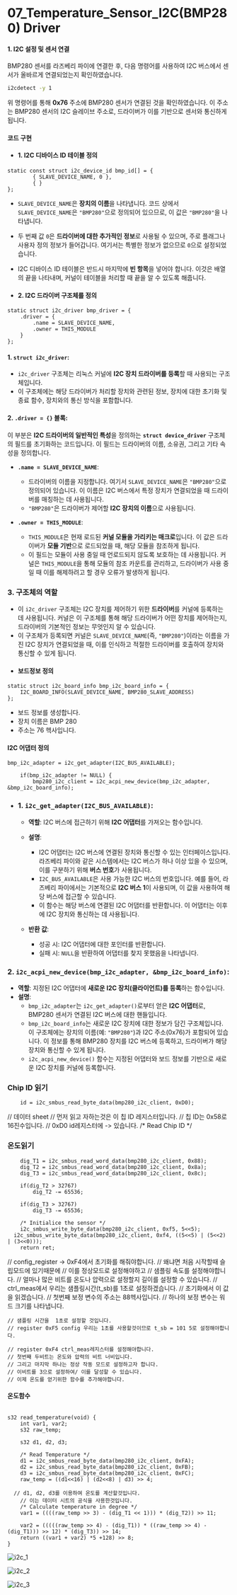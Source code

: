 # 07_Temperature_Sensor_I2C(BMP280) Driver

#### 1. I2C 설정 및 센서 연결
BMP280 센서를 라즈베리 파이에 연결한 후, 다음 명령어를 사용하여 I2C 버스에서 센서가 올바르게 연결되었는지 확인하였습니다.

```bash
i2cdetect -y 1
```
위 명령어를 통해 **0x76** 주소에 BMP280 센서가 연결된 것을 확인하였습니다. 이 주소는 BMP280 센서의 I2C 슬레이브 주소로, 드라이버가 이를 기반으로 센서와 통신하게 됩니다.

#### 코드 구현
- #### 1. I2C 디바이스 ID 테이블 정의


```
static const struct i2c_device_id bmp_id[] = {
		{ SLAVE_DEVICE_NAME, 0 }, 
		{ }
};
```

   - `SLAVE_DEVICE_NAME`은 **장치의 이름**을 나타냅니다. 코드 상에서 `SLAVE_DEVICE_NAME`은 `"BMP280"`으로 정의되어 있으므로, 이 값은 `"BMP280"`을 나타냅니다.
   - 두 번째 값 `0`은 **드라이버에 대한 추가적인 정보**로 사용될 수 있으며, 주로 플래그나 사용자 정의 정보가 들어갑니다. 여기서는 특별한 정보가 없으므로 `0`으로 설정되었습니다.
   - I2C 디바이스 ID 테이블은 반드시 마지막에 **빈 항목**을 넣어야 합니다. 이것은 배열의 끝을 나타내며, 커널이 테이블을 처리할 때 끝을 알 수 있도록 해줍니다.


- #### 2. I2C 드라이버 구조체를 정의
```
static struct i2c_driver bmp_driver = {
	.driver = {
		.name = SLAVE_DEVICE_NAME,
		.owner = THIS_MODULE
	}
};
```
#### 1. **`struct i2c_driver`**:
   - `i2c_driver` 구조체는 리눅스 커널에 **I2C 장치 드라이버를 등록**할 때 사용되는 구조체입니다. 
   - 이 구조체에는 해당 드라이버가 처리할 장치와 관련된 정보, 장치에 대한 초기화 및 종료 함수, 장치와의 통신 방식을 포함합니다.

#### 2. **`.driver = {}` 블록**:
   이 부분은 **I2C 드라이버의 일반적인 특성**을 정의하는 **`struct device_driver`** 구조체의 필드를 초기화하는 코드입니다. 이 필드는 드라이버의 이름, 소유권, 그리고 기타 속성을 정의합니다.

   - **`.name = SLAVE_DEVICE_NAME`**:
     - 드라이버의 이름을 지정합니다. 여기서 `SLAVE_DEVICE_NAME`은 `"BMP280"`으로 정의되어 있습니다. 이 이름은 I2C 버스에서 특정 장치가 연결되었을 때 드라이버를 매칭하는 데 사용됩니다.
     - `"BMP280"`은 드라이버가 제어할 **I2C 장치의 이름**으로 사용됩니다.

   - **`.owner = THIS_MODULE`**:
     - `THIS_MODULE`은 현재 로드된 **커널 모듈을 가리키는 매크로**입니다. 이 값은 드라이버가 **모듈 기반**으로 로드되었을 때, 해당 모듈을 참조하게 됩니다.
     - 이 필드는 모듈이 사용 중일 때 언로드되지 않도록 보호하는 데 사용됩니다. 커널은 `THIS_MODULE`을 통해 모듈의 참조 카운트를 관리하고, 드라이버가 사용 중일 때 이를 해제하려고 할 경우 오류가 발생하게 됩니다.

### 3. **구조체의 역할**
- 이 `i2c_driver` 구조체는 I2C 장치를 제어하기 위한 **드라이버**를 커널에 등록하는 데 사용됩니다. 커널은 이 구조체를 통해 해당 드라이버가 어떤 장치를 제어하는지, 드라이버의 기본적인 정보는 무엇인지 알 수 있습니다.
- 이 구조체가 등록되면 커널은 `SLAVE_DEVICE_NAME`(즉, `"BMP280"`)이라는 이름을 가진 I2C 장치가 연결되었을 때, 이를 인식하고 적절한 드라이버를 호출하여 장치와 통신할 수 있게 됩니다.

#### 
- #### 보드정보 정의
```
static struct i2c_board_info bmp_i2c_board_info = {
	I2C_BOARD_INFO(SLAVE_DEVICE_NAME, BMP280_SLAVE_ADDRESS)
};

```
- 보드 정보를 생성합니다.
-  장치 이름은 BMP 280
- 주소는 76 헥사입니다.

#### I2C 어댑터 정의
```
bmp_i2c_adapter = i2c_get_adapter(I2C_BUS_AVAILABLE);
 
	if(bmp_i2c_adapter != NULL) {
		bmp280_i2c_client = i2c_acpi_new_device(bmp_i2c_adapter, &bmp_i2c_board_info);
```
- ### 1. **`i2c_get_adapter(I2C_BUS_AVAILABLE)`**:
   - **역할**: I2C 버스에 접근하기 위해 **I2C 어댑터**를 가져오는 함수입니다.
   - **설명**:
     - I2C 어댑터는 I2C 버스에 연결된 장치와 통신할 수 있는 인터페이스입니다. 라즈베리 파이와 같은 시스템에서는 I2C 버스가 하나 이상 있을 수 있으며, 이를 구분하기 위해 **버스 번호**가 사용됩니다.
     - `I2C_BUS_AVAILABLE`은 사용 가능한 I2C 버스의 번호입니다. 예를 들어, 라즈베리 파이에서는 기본적으로 **I2C 버스 1**이 사용되며, 이 값을 사용하여 해당 버스에 접근할 수 있습니다.
     - 이 함수는 해당 버스에 연결된 I2C 어댑터를 반환합니다. 이 어댑터는 이후에 I2C 장치와 통신하는 데 사용됩니다.
   
   - **반환 값**:
     - 성공 시: I2C 어댑터에 대한 포인터를 반환합니다.
     - 실패 시: `NULL`을 반환하여 어댑터를 찾지 못했음을 나타냅니다.

### 2. **`i2c_acpi_new_device(bmp_i2c_adapter, &bmp_i2c_board_info)`**:
   - **역할**: 지정된 I2C 어댑터에 **새로운 I2C 장치(클라이언트)를 등록**하는 함수입니다.
   - **설명**:
     - `bmp_i2c_adapter`는 `i2c_get_adapter()`로부터 얻은 **I2C 어댑터**로, BMP280 센서가 연결된 I2C 버스에 대한 핸들입니다.
     - `bmp_i2c_board_info`는 새로운 I2C 장치에 대한 정보가 담긴 구조체입니다. 이 구조체에는 장치의 이름(예: `"BMP280"`)과 I2C 주소(0x76)가 포함되어 있습니다. 이 정보를 통해 BMP280 장치를 I2C 버스에 등록하고, 드라이버가 해당 장치와 통신할 수 있게 됩니다.
     - `i2c_acpi_new_device()` 함수는 지정된 어댑터와 보드 정보를 기반으로 새로운 I2C 장치를 커널에 등록합니다.

### Chip ID 읽기
```
	id = i2c_smbus_read_byte_data(bmp280_i2c_client, 0xD0);
```
// 데이터 sheet
	// 먼저 읽고 자하는것은 이 칩 ID 레지스터입니다.
	// 칩 ID는 0x58로 16진수입니다.
	// 0xD0 id레지스터에 -> 있습니다.
	/* Read Chip ID */

### 온도읽기
```
	dig_T1 = i2c_smbus_read_word_data(bmp280_i2c_client, 0x88);
	dig_T2 = i2c_smbus_read_word_data(bmp280_i2c_client, 0x8a);
	dig_T3 = i2c_smbus_read_word_data(bmp280_i2c_client, 0x8c);
 
	if(dig_T2 > 32767)
		dig_T2 -= 65536;
 
	if(dig_T3 > 32767)
		dig_T3 -= 65536;
 
	/* Initialice the sensor */
	i2c_smbus_write_byte_data(bmp280_i2c_client, 0xf5, 5<<5);
  i2c_smbus_write_byte_data(bmp280_i2c_client, 0xf4, ((5<<5) | (5<<2) | (3<<0)));
	return ret;

```

// config_register -> 0xF4에서 초기화를 해줘야합니다.
	// 왜냐면 처음 시작할때 슬립모드에 있기때문에
	// 이를 정상모드로 설정해야하고
	// 샘플링 속도를 설정해야합니다.
	// 얼마나 많은 비트를 온도나 압력으로 설정할지 길이를 설정할 수 있습니다.
	// ctrl_meas에서 우리는 샘플링시간(t_sb)를 1초로 설정하겠습니다.
	// 초기화에서 이 값을 읽겠습니다.
	// 첫번째 보정 변수의 주소는 88헥사입니다.
	// 하나의 보정 변수는 워드 크기를 나타냅니다.

	// 샘플링 시간을  1초로 설정할 것입니다.
	// register 0xF5 config 우리는 1초를 사용할것이므로 t_sb = 101 5로 설정해야합니다.

 	// register 0xF4 ctrl_meas레지스터를 설정해야합니다.
	// 첫번째 두비트는 온도와 압력의 비트 너비입니다.
	// 그리고 마지막 하나는 정상 작동 모드로 설정하고자 합니다.
	// 이비트를 3으로 설정하여/ 이를 달성할 수 있습니다.
	// 이제 온도를 얻기위한 함수를 추가해야합니다.
#### 온도함수

```

s32 read_temperature(void) {
	int var1, var2;
	s32 raw_temp;

	s32 d1, d2, d3;
 
	/* Read Temperature */
	d1 = i2c_smbus_read_byte_data(bmp280_i2c_client, 0xFA);
	d2 = i2c_smbus_read_byte_data(bmp280_i2c_client, 0xFB);
	d3 = i2c_smbus_read_byte_data(bmp280_i2c_client, 0xFC);
	raw_temp = ((d1<<16) | (d2<<8) | d3) >> 4;

  // d1, d2, d3를 이용하여 온도를 계산할것입니다.
	// 이는 데이터 시트의 공식을 사용한것입니다.
	/* Calculate temperature in degree */
	var1 = ((((raw_temp >> 3) - (dig_T1 << 1))) * (dig_T2)) >> 11;
 
	var2 = (((((raw_temp >> 4) - (dig_T1)) * ((raw_temp >> 4) - (dig_T1))) >> 12) * (dig_T3)) >> 14;
	return ((var1 + var2) *5 +128) >> 8;
}

```


![i2c_1](https://github.com/user-attachments/assets/dab6c00c-6110-4b47-bcad-26afc8a915bf)

![i2c_2](https://github.com/user-attachments/assets/9f03ccfd-22db-4d70-a78c-14c5e9e77905)

![i2c_3](https://github.com/user-attachments/assets/38bb4fe6-41df-441b-a4d7-e9fa123d77e5)

```
